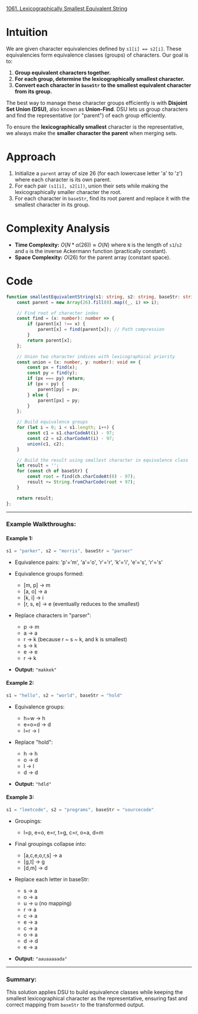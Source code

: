 [1061. Lexicographically Smallest Equivalent String](https://leetcode.com/problems/lexicographically-smallest-equivalent-string/)

# Intuition

We are given character equivalencies defined by `s1[i] == s2[i]`. These equivalencies form equivalence classes (groups) of characters. Our goal is to:
1. **Group equivalent characters together.**
2. **For each group, determine the lexicographically smallest character.**
3. **Convert each character in `baseStr` to the smallest equivalent character from its group.**

The best way to manage these character groups efficiently is with **Disjoint Set Union (DSU)**, also known as **Union-Find**. DSU lets us group characters and find the representative (or "parent") of each group efficiently.

To ensure the **lexicographically smallest** character is the representative, we always make the **smaller character the parent** when merging sets.

# Approach

1. Initialize a `parent` array of size 26 (for each lowercase letter 'a' to 'z') where each character is its own parent.
2. For each pair `(s1[i], s2[i])`, union their sets while making the lexicographically smaller character the root.
3. For each character in `baseStr`, find its root parent and replace it with the smallest character in its group.

# Complexity Analysis

* **Time Complexity:** $O(N * α(26)) ≈ O(N)$ where `N` is the length of `s1`/`s2` and `α` is the inverse Ackermann function (practically constant).
* **Space Complexity:** $O(26)$ for the parent array (constant space).

# Code

```typescript
function smallestEquivalentString(s1: string, s2: string, baseStr: string): string {
    const parent = new Array(26).fill(0).map((_, i) => i);

    // Find root of character index
    const find = (x: number): number => {
        if (parent[x] !== x) {
            parent[x] = find(parent[x]); // Path compression
        }
        return parent[x];
    };

    // Union two character indices with lexicographical priority
    const union = (x: number, y: number): void => {
        const px = find(x);
        const py = find(y);
        if (px === py) return;
        if (px < py) {
            parent[py] = px;
        } else {
            parent[px] = py;
        }
    };

    // Build equivalence groups
    for (let i = 0; i < s1.length; i++) {
        const c1 = s1.charCodeAt(i) - 97;
        const c2 = s2.charCodeAt(i) - 97;
        union(c1, c2);
    }

    // Build the result using smallest character in equivalence class
    let result = '';
    for (const ch of baseStr) {
        const root = find(ch.charCodeAt(0) - 97);
        result += String.fromCharCode(root + 97);
    }

    return result;
};

```

---

### **Example Walkthroughs:**

#### **Example 1:**

```ts
s1 = "parker", s2 = "morris", baseStr = "parser"
```

* Equivalence pairs:
  'p'='m', 'a'='o', 'r'='r', 'k'='i', 'e'='s', 'r'='s'
* Equivalence groups formed:

  * \[m, p] → m
  * \[a, o] → a
  * \[k, i] → i
  * \[r, s, e] → e (eventually reduces to the smallest)
* Replace characters in "parser":

  * p → m
  * a → a
  * r → k (because r \~ s \~ k, and k is smallest)
  * s → k
  * e → e
  * r → k
* **Output:** `"makkek"`

#### **Example 2:**

```ts
s1 = "hello", s2 = "world", baseStr = "hold"
```

* Equivalence groups:

  * h=w → h
  * e=o=d → d
  * l=r → l
* Replace "hold":

  * h → h
  * o → d
  * l → l
  * d → d
* **Output:** `"hdld"`

#### **Example 3:**

```ts
s1 = "leetcode", s2 = "programs", baseStr = "sourcecode"
```

* Groupings:

  * l=p, e=o, e=r, t=g, c=r, o=a, d=m
* Final groupings collapse into:

  * \[a,c,e,o,r,s] → a
  * \[g,t] → g
  * \[d,m] → d
* Replace each letter in baseStr:

  * s → a
  * o → a
  * u → u (no mapping)
  * r → a
  * c → a
  * e → a
  * c → a
  * o → a
  * d → d
  * e → a
* **Output:** `"aauaaaaada"`

---

### **Summary:**

This solution applies DSU to build equivalence classes while keeping the smallest lexicographical character as the representative, ensuring fast and correct mapping from `baseStr` to the transformed output.
